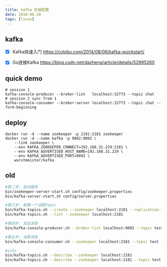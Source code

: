 ```yaml
---
title: kafka 安装配置
date: 2018-08-20
tags: [linux]
---
```


## kafka

- [x] Kafka快速入门 https://colobu.com/2014/08/06/kafka-quickstart/
- [x] Go连接Kafka https://blog.csdn.net/dazheng/article/details/52995260


## quick demo
```shell
# session 1
kafka-console-producer --broker-list   localhost:32773 --topic chat
# session 2 sync from 1
kafka-console-consumer --broker-server localhost:32773 --topic chat --form-beginning
```

## deploy
```shell
docker run -d --name zookeeper -p 2181:2181 zookeeper
docker run -d --name kafka -p 9092:9092 \
	--link zookeeper \
	--env KAFKA_ZOOKEEPER_CONNECT=192.168.31.229:2181 \
	--env KAFKA_ADVERTISED_HOST_NAME=192.168.31.229 \
	--env KAFKA_ADVERTISED_PORT=9092 \
	wurstmeister/kafka
````


## old
```sh
#第二步: 启动服务
bin/zookeeper-server-start.sh config/zookeeper.properties
bin/kafka-server-start.sh config/server.properties

#第三步: 新建一个话题Topic
bin/kafka-topics.sh --create --zookeeper localhost:2181 --replication-factor 1 --partitions 1 --topic test
bin/kafka-topics.sh --list --zookeeper localhost:2181

#第四步: 发送消息
bin/kafka-console-producer.sh --broker-list localhost:9092 --topic test

#第五步: 消费消息
bin/kafka-console-consumer.sh --zookeeper localhost:2181 --topic test --from-beginning

#info
bin/kafka-topics.sh --describe --zookeeper localhost:2181
bin/kafka-topics.sh --describe --zookeeper localhost:2181 --topic test
```
